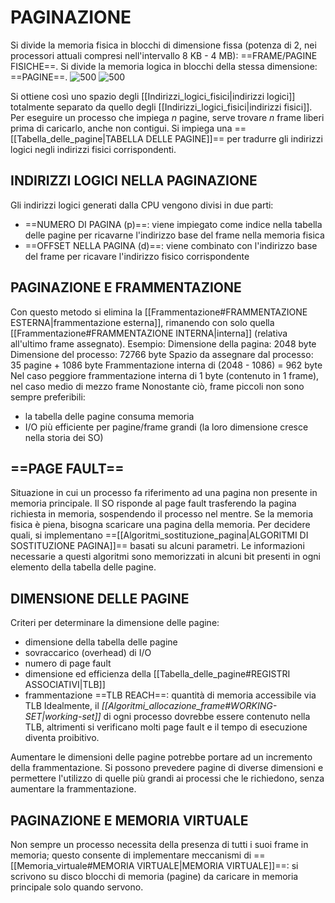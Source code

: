 # PAGINAZIONE
Si divide la memoria fisica in blocchi di dimensione fissa (potenza di 2, nei processori attuali compresi nell'intervallo 8 KB - 4 MB): ==FRAME/PAGINE FISICHE==.
Si divide la memoria logica in blocchi della stessa dimensione: ==PAGINE==.
![500](paginazione_1.png)
![500](paginazione_2.png)

Si ottiene così uno spazio degli [[Indirizzi_logici_fisici|indirizzi logici]] totalmente separato da quello degli [[Indirizzi_logici_fisici|indirizzi fisici]].
Per eseguire un processo che impiega _n_ pagine, serve trovare _n_ frame liberi prima di caricarlo, anche non contigui.
Si impiega una ==[[Tabella_delle_pagine|TABELLA DELLE PAGINE]]== per tradurre gli indirizzi logici negli indirizzi fisici corrispondenti.

## INDIRIZZI LOGICI NELLA PAGINAZIONE
Gli indirizzi logici generati dalla CPU vengono divisi in due parti:
- ==NUMERO DI PAGINA (p)==: viene impiegato come indice nella tabella delle pagine per ricavarne l'indirizzo base del frame nella memoria fisica
- ==OFFSET NELLA PAGINA (d)==: viene combinato con l'indirizzo base del frame per ricavare l'indirizzo fisico corrispondente

## PAGINAZIONE E FRAMMENTAZIONE
Con questo metodo si elimina la [[Frammentazione#FRAMMENTAZIONE ESTERNA|frammentazione esterna]], rimanendo con solo quella [[Frammentazione#FRAMMENTAZIONE INTERNA|interna]] (relativa all'ultimo frame assegnato).
Esempio:
	Dimensione della pagina: 2048 byte
	Dimensione del processo: 72766 byte
	Spazio da assegnare dal processo: 35 pagine + 1086 byte
	Frammentazione interna di (2048 - 1086) = 962 byte
Nel caso peggiore frammentazione interna di 1 byte (contenuto in 1 frame), nel caso medio di mezzo frame
Nonostante ciò, frame piccoli non sono sempre preferibili:
- la tabella delle pagine consuma memoria
- I/O più efficiente per pagine/frame grandi (la loro dimensione cresce nella storia dei SO)

## ==PAGE FAULT==
Situazione in cui un processo fa riferimento ad una pagina non presente in memoria principale. Il SO risponde al page fault trasferendo la pagina richiesta in memoria, sospendendo il processo nel mentre.
Se la memoria fisica è piena, bisogna scaricare una pagina della memoria. Per decidere quali, si implementano ==[[Algoritmi_sostituzione_pagina|ALGORITMI DI SOSTITUZIONE PAGINA]]== basati su alcuni parametri. Le informazioni necessarie a questi algoritmi sono memorizzati in alcuni bit presenti in ogni elemento della tabella delle pagine.

## DIMENSIONE DELLE PAGINE
Criteri per determinare la dimensione delle pagine:
- dimensione della tabella delle pagine
- sovraccarico (overhead) di I/O
- numero di page fault
- dimensione ed efficienza della [[Tabella_delle_pagine#REGISTRI ASSOCIATIVI|TLB]]
- frammentazione
==TLB REACH==: quantità di memoria accessibile via TLB
Idealmente, il _[[Algoritmi_allocazione_frame#WORKING-SET|working-set]]_ di ogni processo dovrebbe essere contenuto nella TLB, altrimenti si verificano molti page fault e il tempo di esecuzione diventa proibitivo.

Aumentare le dimensioni delle pagine potrebbe portare ad un incremento della frammentazione.
Si possono prevedere pagine di diverse dimensioni e permettere l'utilizzo di quelle più grandi ai processi che le richiedono, senza aumentare la frammentazione.

## PAGINAZIONE E MEMORIA VIRTUALE
Non sempre un processo necessita della presenza di tutti i suoi frame in memoria; questo consente di implementare meccanismi di ==[[Memoria_virtuale#MEMORIA VIRTUALE|MEMORIA VIRTUALE]]==: si scrivono su disco blocchi di memoria (pagine) da caricare in memoria principale solo quando servono.